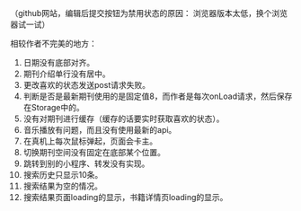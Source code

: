 （github网站，编辑后提交按钮为禁用状态的原因： 浏览器版本太低，换个浏览器试一试）

相较作者不完美的地方：
1. 日期没有底部对齐。
2. 期刊介绍单行没有居中。
3. 更改喜欢的状态发送post请求失败。
4. 判断是否是最新期刊使用的是固定值8，而作者是每次onLoad请求，然后保存在Storage中的。
5. 没有对期刊进行缓存（缓存的话要实时获取喜欢的状态）。
6. 音乐播放有问题，而且没有使用最新的api。
7. 在真机上每次鼠标弹起，页面会卡主。
8. 切换期刊空间没有固定在底部某个位置。
9. 跳转到别的小程序、转发没有实现。
10. 搜索历史只显示10条。
11. 搜索结果为空的情况。
12. 搜索结果页面loading的显示，书籍详情页loading的显示。
